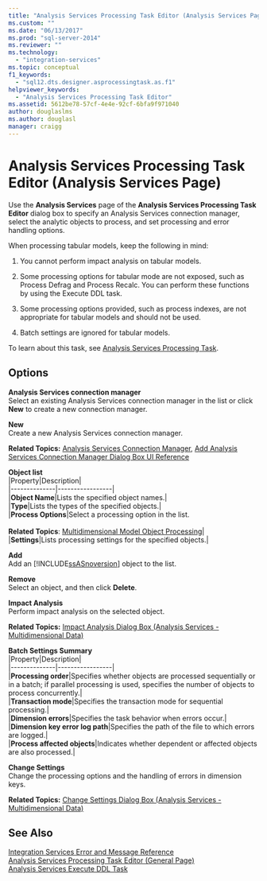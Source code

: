 ```yaml
---
title: "Analysis Services Processing Task Editor (Analysis Services Page) | Microsoft Docs"
ms.custom: ""
ms.date: "06/13/2017"
ms.prod: "sql-server-2014"
ms.reviewer: ""
ms.technology: 
  - "integration-services"
ms.topic: conceptual
f1_keywords: 
  - "sql12.dts.designer.asprocessingtask.as.f1"
helpviewer_keywords: 
  - "Analysis Services Processing Task Editor"
ms.assetid: 5612be78-57cf-4e4e-92cf-6bfa9f971040
author: douglaslms
ms.author: douglasl
manager: craigg
---
```

# Analysis Services Processing Task Editor (Analysis Services Page)
  Use the **Analysis Services** page of the **Analysis Services Processing Task Editor** dialog box to specify an Analysis Services connection manager, select the analytic objects to process, and set processing and error handling options.  
  
 When processing tabular models, keep the following in mind:  
  
1.  You cannot perform impact analysis on tabular models.  
  
2.  Some processing options for tabular mode are not exposed, such as Process Defrag and Process Recalc. You can perform these functions by using the Execute DDL task.  
  
3.  Some processing options provided, such as process indexes, are not appropriate for tabular models and should not be used.  
  
4.  Batch settings are ignored for tabular models.  
  
 To learn about this task, see [Analysis Services Processing Task](control-flow/analysis-services-processing-task.md).  
  
## Options  
 **Analysis Services connection manager**  
 Select an existing Analysis Services connection manager in the list or click **New** to create a new connection manager.  
  
 **New**  
 Create a new Analysis Services connection manager.  
  
 **Related Topics:** [Analysis Services Connection Manager](connection-manager/analysis-services-connection-manager.md), [Add Analysis Services Connection Manager Dialog Box UI Reference](connection-manager/add-analysis-services-connection-manager-dialog-box-ui-reference.md)  
  
 **Object list**  
 |Property|Description|  
|--------------|-----------------|  
|**Object Name**|Lists the specified object names.|  
|**Type**|Lists the types of the specified objects.|  
|**Process Options**|Select a processing option in the list.<br /><br /> **Related Topics**: [Multidimensional Model Object Processing](../analysis-services/multidimensional-models/processing-a-multidimensional-model-analysis-services.md)|  
|**Settings**|Lists processing settings for the specified objects.|  
  
 **Add**  
 Add an [!INCLUDE[ssASnoversion](../includes/ssasnoversion-md.md)] object to the list.  
  
 **Remove**  
 Select an object, and then click **Delete**.  
  
 **Impact Analysis**  
 Perform impact analysis on the selected object.  
  
 **Related Topics:** [Impact Analysis Dialog Box &#40;Analysis Services - Multidimensional Data&#41;](../../2014/analysis-services/impact-analysis-dialog-box-analysis-services-multidimensional-data.md)  
  
 **Batch Settings Summary**  
 |Property|Description|  
|--------------|-----------------|  
|**Processing order**|Specifies whether objects are processed sequentially or in a batch; if parallel processing is used, specifies the number of objects to process concurrently.|  
|**Transaction mode**|Specifies the transaction mode for sequential processing.|  
|**Dimension errors**|Specifies the task behavior when errors occur.|  
|**Dimension key error log path**|Specifies the path of the file to which errors are logged.|  
|**Process affected objects**|Indicates whether dependent or affected objects are also processed.|  
  
 **Change Settings**  
 Change the processing options and the handling of errors in dimension keys.  
  
 **Related Topics:** [Change Settings Dialog Box &#40;Analysis Services - Multidimensional Data&#41;](../../2014/analysis-services/change-settings-dialog-box-analysis-services-multidimensional-data.md)  
  
## See Also  
 [Integration Services Error and Message Reference](../../2014/integration-services/integration-services-error-and-message-reference.md)   
 [Analysis Services Processing Task Editor &#40;General Page&#41;](general-page-of-integration-services-designers-options.md)   
 [Analysis Services Execute DDL Task](control-flow/analysis-services-execute-ddl-task.md)  
  
  
